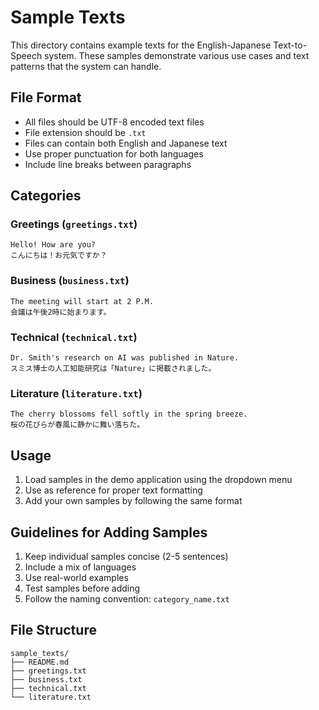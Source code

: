 # Sample Texts

This directory contains example texts for the English-Japanese Text-to-Speech system. These samples demonstrate various use cases and text patterns that the system can handle.

## File Format

- All files should be UTF-8 encoded text files
- File extension should be `.txt`
- Files can contain both English and Japanese text
- Use proper punctuation for both languages
- Include line breaks between paragraphs

## Categories

### Greetings (`greetings.txt`)
```
Hello! How are you?
こんにちは！お元気ですか？
```

### Business (`business.txt`)
```
The meeting will start at 2 P.M.
会議は午後2時に始まります。
```

### Technical (`technical.txt`)
```
Dr. Smith's research on AI was published in Nature.
スミス博士の人工知能研究は「Nature」に掲載されました。
```

### Literature (`literature.txt`)
```
The cherry blossoms fell softly in the spring breeze.
桜の花びらが春風に静かに舞い落ちた。
```

## Usage

1. Load samples in the demo application using the dropdown menu
2. Use as reference for proper text formatting
3. Add your own samples by following the same format

## Guidelines for Adding Samples

1. Keep individual samples concise (2-5 sentences)
2. Include a mix of languages
3. Use real-world examples
4. Test samples before adding
5. Follow the naming convention: `category_name.txt`

## File Structure
```
sample_texts/
├── README.md
├── greetings.txt
├── business.txt
├── technical.txt
└── literature.txt
``` 